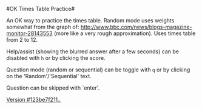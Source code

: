 #OK Times Table Practice#

An OK way to practice the times table. Random mode uses weights somewhat from the graph of: http://www.bbc.com/news/blogs-magazine-monitor-28143553 (more like a very rough approximation). Uses times table from 2 to 12.

Help/assist (showing the blurred answer after a few seconds) can be disabled with `h` or by clicking the score.

Question mode (random or sequential) can be toggle with `q` or by clicking on the 'Random'/'Sequential' text.

Question can be skipped with `enter'.


[Version #123be7f211..](https://cdn.rawgit.com/fmilitao/ok-times/123be7f211f8668b27bb4e6b59f25d5ba13b0663/index.html)


